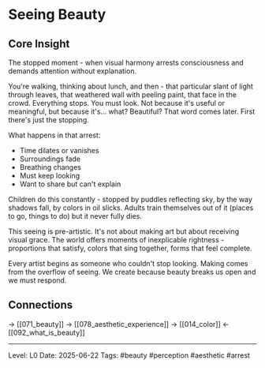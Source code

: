 # Seeing Beauty

## Core Insight
The stopped moment - when visual harmony arrests consciousness and demands attention without explanation.

You're walking, thinking about lunch, and then - that particular slant of light through leaves, that weathered wall with peeling paint, that face in the crowd. Everything stops. You must look. Not because it's useful or meaningful, but because it's... what? Beautiful? That word comes later. First there's just the stopping.

What happens in that arrest:
- Time dilates or vanishes
- Surroundings fade
- Breathing changes
- Must keep looking
- Want to share but can't explain

Children do this constantly - stopped by puddles reflecting sky, by the way shadows fall, by colors in oil slicks. Adults train themselves out of it (places to go, things to do) but it never fully dies.

This seeing is pre-artistic. It's not about making art but about receiving visual grace. The world offers moments of inexplicable rightness - proportions that satisfy, colors that sing together, forms that feel complete.

Every artist begins as someone who couldn't stop looking. Making comes from the overflow of seeing. We create because beauty breaks us open and we must respond.

## Connections
→ [[071_beauty]]
→ [[078_aesthetic_experience]]
→ [[014_color]]
← [[092_what_is_beauty]]

---
Level: L0
Date: 2025-06-22
Tags: #beauty #perception #aesthetic #arrest
